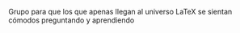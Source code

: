 Grupo para que los que apenas llegan al universo LaTeX se sientan cómodos preguntando y aprendiendo
